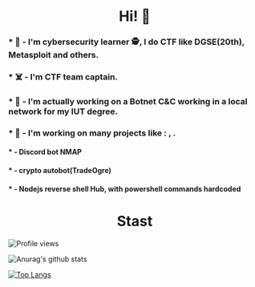 <h1 align='center'> Hi! 👻</h1>
<h3>* 🎌 - I'm cybersecurity learner 🕵, I do CTF like DGSE(20th), Metasploit and others.</h3>
<h3>* ☠️ - I'm CTF team captain.</h3>
<h3>* 🤖 - I'm actually working on a Botnet C&C working in a local network for my IUT degree.</h3>
<h3>* 🤖 - I'm working on many projects like : , .</h3>
          <h4>* - Discord bot NMAP</h4>
          <h4>* - crypto autobot(TradeOgre)</h4>
          <h4>* - Nodejs reverse shell Hub, with powershell commands hardcoded</h4>
          
<h1 align='center'> Stast </h1>

![Profile views](https://gpvc.arturio.dev/Satcomx00-x00)  

![Anurag's github stats](https://github-readme-stats.vercel.app/api?username=Satcomx00-x00&theme=dark&show_icons=true)

[![Top Langs](https://github-readme-stats.vercel.app/api/top-langs/?username=Satcomx00-x00&theme=dark)](https://github.com/Satcomx00-x00/PANGEA)

